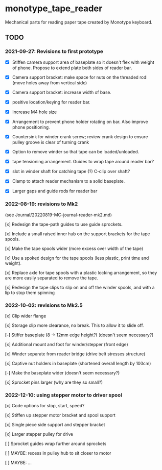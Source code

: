 # monotype_tape_reader

Mechanical parts for reading paper tape created by Monotype keyboard.


## TODO

### 2021-09-27: Revisions to first prototype

- [x] Stiffen camera support area of baseplate so it doesn't flex with weight of phone.  Propose to extend plate both sides of reader bar.

- [x] Camera support bracket:  make space for nuts on the threaded rod (move holes away from vertical side)

- [x] Camera support bracket: increase width of base.

- [x] positive location/keying for reader bar.

- [x] Increase M4 hole size

- [x] Arrangement to prevent phone holder rotating on bar.  Also improve phone positioning.

- [x] Countersink for winder crank screw; review crank design to ensure pulley groove is clear of turning crank

- [x] Option to remove winder so that tape can be loaded/unloaded.

- [x] tape tensioning arrangement.  Guides to wrap tape around reader bar?

- [x] slot in winder shaft for catching tape (?)  C-clip over shaft?

- [x] Clamp to attach reader mechanism to a solid baseplate.

- [x] Larger gaps and guide rods for reader bar


### 2022-08-19: revisions to Mk2

(see Journal/20220819-MC-journal-reader-mk2.md)

[x] Redesign the tape-path guides to use guide sprockets.

[x] Include a small raised inner hub on the support brackets for the tape spools.

[x] Make the tape spools wider (more excess over width of the tape)

[x] Use a spoked design for the tape spools (less plastic, print time and weight).

[x] Replace axle for tape spools with a plastic locking arrangement, so they are more easily separated to remove the tape.

[x] Redesign the tape clips to slip on and off the winder spools, and with a lip to stop them spinning


### 2022-10-02: revisions to Mk2.5

[x] Clip wider flange

[x] Storage clip more clearance, no break.  This to allow it to slide off.

[-] Stiffer baseplate (8 -> 12mm edge height?) (doesn't seem necessary?)

[x] Additional mount and foot for winder/stepper (front edge)

[x] Winder separate from reader bridge (drive belt stresses structure)

[x] Captive nut holders in baseplate (shortened overall length by 100cm)

[-] Make the baseplate wider (doesn't seem necessary?)

[x] Sprocket pins larger (why are they so small?)


### 2022-12-10: using stepper motor to driver spool

[x] Code options for stop, start, speed?

[x] Stiffen up stepper motor bracket and spool support

[x] Single piece side support and stepper bracket

[x] Larger stepper pulley for drive

[ ] Sprocket guides wrap further around sprockets

[ ] MAYBE: recess in pulley hub to sit closer to motor

[ ] MAYBE: ...

